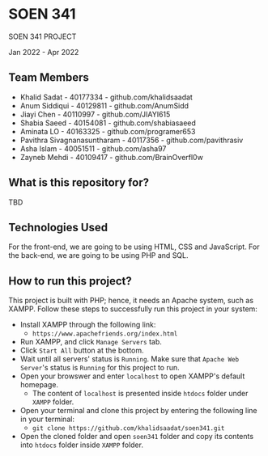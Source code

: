 # SOEN 341
SOEN 341 PROJECT

Jan 2022 - Apr 2022

## Team Members
- Khalid Sadat - 40177334 - github.com/khalidsaadat
- Anum Siddiqui - 40129811 - github.com/AnumSidd
- Jiayi Chen - 40110997 - github.com/JIAYI615
- Shabia Saeed - 40154081 - github.com/shabiasaeed
- Aminata LO - 40163325 - github.com/programer653
- Pavithra Sivagnanasuntharam - 40117356 - github.com/pavithrasiv
- Asha Islam - 40051511 - github.com/asha97
- Zayneb Mehdi - 40109417 - github.com/BrainOverfl0w

## What is this repository for?
TBD

## Technologies Used
For the front-end, we are going to be using HTML, CSS and JavaScript. For the back-end, we are going to be using PHP and SQL.

## How to run this project?
This project is built with PHP; hence, it needs an Apache system, such as XAMPP. Follow these steps to successfully run this project in your system:
 - Install XAMPP through the following link:
    - `https://www.apachefriends.org/index.html`
- Run XAMPP, and click `Manage Servers` tab. 
- Click `Start All` button at the bottom.
- Wait until all servers' status is `Running`. Make sure that `Apache Web Server`'s status is `Running` for this project to run.
- Open your browswer and enter `localhost` to open XAMPP's default homepage.
    -  The content of `localhost` is presented inside `htdocs` folder under `XAMPP` folder.
- Open your terminal and clone this project by entering the following line in your terminal:
    - `git clone https://github.com/khalidsaadat/soen341.git`
- Open the cloned folder and open `soen341` folder and copy its contents into `htdocs` folder inside `XAMPP` folder.

